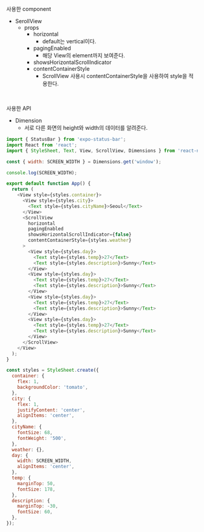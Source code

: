 사용한 component

- SerollView
  - props
    - horizontal
      - default는 vertical이다.
    - pagingEnabled
      - 해당 View의 element까지 보여준다.
    - showsHorizontalScrollIndicator
    - contentContainerStyle
      - ScrollView 사용시 contentContainerStyle을 사용하여 style을 적용한다.

<br>

사용한 API

- Dimension
  - 서로 다른 화면의 height와 width의 데이터를 알려준다.

```javascript
import { StatusBar } from 'expo-status-bar';
import React from 'react';
import { StyleSheet, Text, View, ScrollView, Dimensions } from 'react-native';

const { width: SCREEN_WIDTH } = Dimensions.get('window');

console.log(SCREEN_WIDTH);

export default function App() {
  return (
    <View style={styles.container}>
      <View style={styles.city}>
        <Text style={styles.cityName}>Seoul</Text>
      </View>
      <ScrollView
        horizontal
        pagingEnabled
        showsHorizontalScrollIndicator={false}
        contentContainerStyle={styles.weather}
      >
        <View style={styles.day}>
          <Text style={styles.temp}>27</Text>
          <Text style={styles.description}>Sunny</Text>
        </View>
        <View style={styles.day}>
          <Text style={styles.temp}>27</Text>
          <Text style={styles.description}>Sunny</Text>
        </View>
        <View style={styles.day}>
          <Text style={styles.temp}>27</Text>
          <Text style={styles.description}>Sunny</Text>
        </View>
        <View style={styles.day}>
          <Text style={styles.temp}>27</Text>
          <Text style={styles.description}>Sunny</Text>
        </View>
      </ScrollView>
    </View>
  );
}

const styles = StyleSheet.create({
  container: {
    flex: 1,
    backgroundColor: 'tomato',
  },
  city: {
    flex: 1,
    justifyContent: 'center',
    alignItems: 'center',
  },
  cityName: {
    fontSize: 68,
    fontWeight: '500',
  },
  weather: {},
  day: {
    width: SCREEN_WIDTH,
    alignItems: 'center',
  },
  temp: {
    marginTop: 50,
    fontSize: 178,
  },
  description: {
    marginTop: -30,
    fontSize: 60,
  },
});
```

